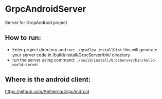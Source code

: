 # GrpcAndroidServer
Server for GrcpAndroid project


## How to run:

 - Enter project directory and run:
   `./gradlew installDist`
   this will generate your server code in /build/install/GrpcServer/bin/ directory
 - run the server using command:
   `./build/install/GrpcServer/bin/hello-world-server`

## Where is the android client:

https://github.com/Aetherna/GrpcAndroid
